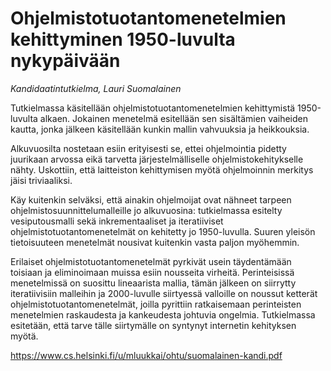 # Ohjelmistotuotantomenetelmien kehittyminen 1950-luvulta nykypäivään
*Kandidaatintutkielma, Lauri Suomalainen* 

Tutkielmassa käsitellään ohjelmistotuotantomenetelmien kehittymistä 1950-luvulta alkaen. Jokainen menetelmä esitellään sen sisältämien vaiheiden kautta, jonka jälkeen käsitellään kunkin mallin vahvuuksia ja heikkouksia.

Alkuvuosilta nostetaan esiin erityisesti se, ettei ohjelmointia pidetty juurikaan arvossa eikä tarvetta järjestelmälliselle ohjelmistokehitykselle nähty. Uskottiin, että laitteiston kehittymisen myötä ohjelmoinnin merkitys jäisi triviaaliksi.

Käy kuitenkin selväksi, että ainakin ohjelmoijat ovat nähneet tarpeen ohjelmistosuunnittelumalleille jo alkuvuosina: tutkielmassa esitelty vesiputousmalli sekä inkrementaaliset ja iteratiiviset ohjelmistotuotantomenetelmät on kehitetty jo 1950-luvulla. Suuren yleisön tietoisuuteen menetelmät nousivat kuitenkin vasta paljon myöhemmin.

Erilaiset ohjelmistotuotantomenetelmät pyrkivät usein täydentämään toisiaan ja eliminoimaan muissa esiin nousseita virheitä. Perinteisissä menetelmissä on suosittu lineaarista mallia, tämän jälkeen on siirrytty iteratiivisiin malleihin ja 2000-luvulle siirtyessä valloille on noussut ketterät ohjelmistotuotantomenetelmät, joilla pyrittiin ratkaisemaan perinteisten menetelmien raskaudesta ja kankeudesta johtuvia
ongelmia. Tutkielmassa esitetään, että tarve tälle siirtymälle on syntynyt internetin kehityksen myötä. 

https://www.cs.helsinki.fi/u/mluukkai/ohtu/suomalainen-kandi.pdf